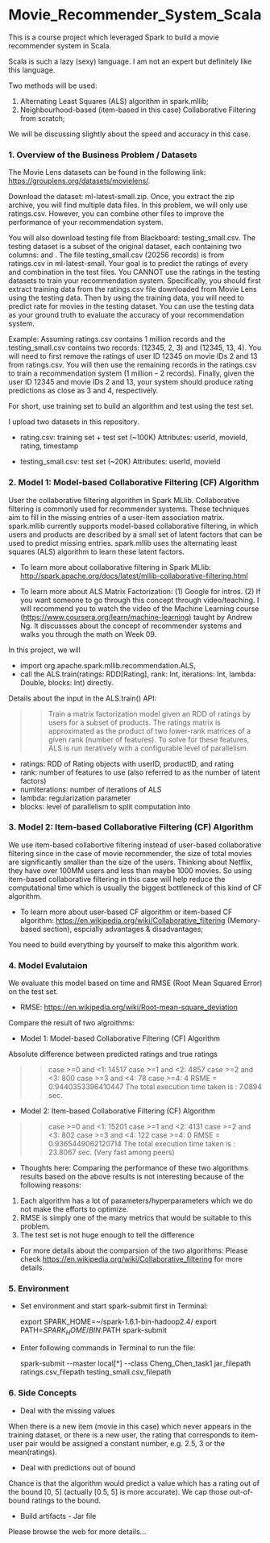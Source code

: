 # Movie_Recommender_System_Scala

This is a course project which leveraged Spark to build a movie recommender system in Scala.

Scala is such a lazy (sexy) language. I am not an expert but definitely like this language. 

Two methods will be used:

1. Alternating Least Squares (ALS) algorithm in spark.mllib; 
2. Neighbourhood-based (item-based in this case) Collaborative Filtering from scratch; 

We will be discussing slightly about the speed and accuracy in this case. 


### 1. Overview of the Business Problem / Datasets

The Movie Lens datasets can be found in the following link: https://grouplens.org/datasets/movielens/.

Download the dataset: ml-latest-small.zip. Once, you extract the zip archive, you will find multiple data files. In this problem, we will only use ratings.csv. However, you can combine other files to improve the performance of your recommendation system.

You will also download testing file from Blackboard: testing_small.csv. The testing dataset is a subset of the original dataset, each containing two columns: <userId> and <movieId>. The file testing_small.csv (20256 records) is from ratings.csv in ml-latest-small. Your goal is to predict the ratings of every <userId> and <movieId> combination in the test files. You CANNOT use the ratings in the testing datasets to train your recommendation system. Specifically, you should first extract training data from the ratings.csv file downloaded from Movie Lens using the testing data. Then by using the training data, you will need to predict rate for movies in the testing dataset. You can use the testing data as your ground truth to evaluate the accuracy of your recommendation system.
  
 Example: Assuming ratings.csv contains 1 million records and the testing_small.csv contains two records: (12345, 2, 3) and (12345, 13, 4). You will need to first remove the ratings of user ID 12345 on movie IDs 2 and 13 from ratings.csv. You will then use the remaining records in the ratings.csv to train a recommendation system (1 million – 2 records). Finally, given the user ID 12345 and movie IDs 2 and 13, your system should produce rating predictions as close as 3 and 4, respectively.

For short, use training set to build an algorithm and test using the test set. 

I upload two datasets in this repository. 

* rating.csv: training set + test set (~100K)
Attributes: userId, movieId, rating, timestamp

* testing_small.csv: test set (~20K)
Attributes: userId, movieId


### 2. Model 1: Model-based Collaborative Filtering (CF) Algorithm

User the collaborative filtering algorithm in Spark MLlib. Collaborative filtering is commonly used for recommender systems. These techniques aim to fill in the missing entries of a user-item association matrix. spark.mllib currently supports model-based collaborative filtering, in which users and products are described by a small set of latent factors that can be used to predict missing entries. spark.mllib uses the alternating least squares (ALS) algorithm to learn these latent factors. 

* To learn more about collaborative filtering in Spark MLlib: 
http://spark.apache.org/docs/latest/mllib-collaborative-filtering.html

* To learn more about ALS Matrix Factorization: 
(1) Google for intros.
(2) If you want someone to go through this concept through video/teaching. I will recommend you to watch the video of the Machine Learning course (https://www.coursera.org/learn/machine-learning) taught by Andrew Ng. It discussses about the concept of recommender systems and walks you through the math on Week 09. 

In this project, we will
* import org.apache.spark.mllib.recommendation.ALS, 
* call the ALS.train(ratings: RDD[Rating], rank: Int, iterations: Int, lambda: Double, blocks: Int) directly.

Details about the input in the ALS.train() API: 
>> Train a matrix factorization model given an RDD of ratings by users for a subset of products. The ratings matrix is approximated as the product of two lower-rank matrices of a given rank (number of features). To solve for these features, ALS is run iteratively with a configurable level of parallelism.
* ratings: RDD of Rating objects with userID, productID, and rating
* rank: number of features to use (also referred to as the number of latent factors)
* numIterations: number of iterations of ALS
* lambda: regularization parameter
* blocks: level of parallelism to split computation into


### 3. Model 2: Item-based Collaborative Filtering (CF) Algorithm

We use item-based collabortive filtering instead of user-based collaborative filtering since in the case of movie recommender, the size of total movies are significantly smaller than the size of the users. Thinking about Netflix, they have over 100MM users and less than maybe 1000 movies. So using item-based collaborative filtering in this case will help reduce the computational time which is usually the biggest bottleneck of this kind of CF algorithm. 

* To learn more about user-based CF algorithm or item-based CF algorithm:
https://en.wikipedia.org/wiki/Collaborative_filtering (Memory-based section), espcially advantages & disadvantages;

You need to build everything by yourself to make this algorithm work. 


### 4. Model Evalutaion

We evaluate this model based on time and RMSE (Root Mean Squared Error) on the test set.

* RMSE: https://en.wikipedia.org/wiki/Root-mean-square_deviation

Compare the result of two algroithms:

* Model 1: Model-based Collaborative Filtering (CF) Algorithm

Absolute difference between predicted ratings and true ratings
>> case >=0 and <1: 14517
>> case >=1 and <2: 4857
>> case >=2 and <3: 800
>> case >=3 and <4: 78
>> case >=4: 4
RSME = 0.9440353396410447
The total execution time taken is : 7.0894 sec.

* Model 2: Item-based Collaborative Filtering (CF) Algorithm

>> case >=0 and <1: 15201
>> case >=1 and <2: 4131
>> case >=2 and <3: 802
>> case >=3 and <4: 122
>> case >=4: 0
>> RMSE = 0.9365449062120714
>> The total execution time taken is : 23.8067 sec. (Very fast among peers)

* Thoughts here:
Comparing the performance of these two algorithms results based on the above results is not interesting because of the following reasons:
1. Each algorithm has a lot of parameters/hyperparameters which we do not make the efforts to optimize.
2. RMSE is simply one of the many metrics that would be suitable to this problem.  
3. The test set is not huge enough to tell the difference

* For more details about the comparsion of the two algorithms:
Please check https://en.wikipedia.org/wiki/Collaborative_filtering for more details.


### 5. Environment

* Set environment and start spark-submit first in Terminal:

  export SPARK_HOME=~/spark-1.6.1-bin-hadoop2.4/
  export PATH=$SPARK_HOME/BIN:$PATH
  spark-submit
  
* Enter following commands in Terminal to run the file:

  spark-submit --master local[*] --class Cheng_Chen_task1 jar_filepath ratings.csv_filepath testing_small.csv_filepath


### 6. Side Concepts

* Deal with the missing values

When there is a new item (movie in this case) which never appears in the training dataset, or there is a new user, the rating that corresponds to item-user pair would be assigned a constant number, e.g. 2.5, 3 or the mean(ratings). 

* Deal with predictions out of bound

Chance is that the algorithm would predict a value which has a rating out of the bound [0, 5] (actually [0.5, 5] is more accurate). We cap those out-of-bound ratings to the bound.

* Build artifacts - Jar file

Please browse the web for more details...











